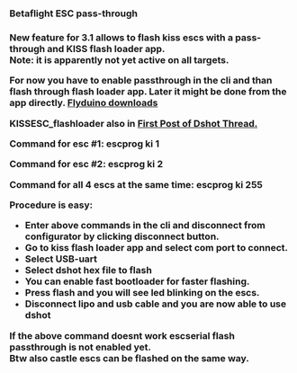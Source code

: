 <h3>Betaflight ESC pass-through<h3>

New feature for 3.1 allows to flash kiss escs with a pass-through and KISS flash loader app.  
Note: it is apparently not yet active on all targets. 

For now you have to enable passthrough in the cli and than flash through flash loader app. Later it might be done from the app directly. [Flyduino downloads](http://kiss.flyduino.net/downloads/)  

KISSESC_flashloader also in [First Post of Dshot Thread.](https://www.rcgroups.com/forums/showthread.php?2756129-Dshot-testing-a-new-digital-parallel-ESC-throttle-signal  )

Command for esc #1:
escprog ki 1

Command for esc #2:
escprog ki 2

Command for all 4 escs at the same time:
escprog ki 255


Procedure is easy:
- Enter above commands in the cli and disconnect from configurator by clicking disconnect button.
- Go to kiss flash loader app and select com port to connect.
- Select USB-uart
- Select dshot hex file to flash
- You can enable fast bootloader for faster flashing.
- Press flash and you will see led blinking on the escs.
- Disconnect lipo and usb cable and you are now able to use dshot

If the above command doesnt work escserial flash passthrough is not enabled yet.  
Btw also castle escs can be flashed on the same way.  
